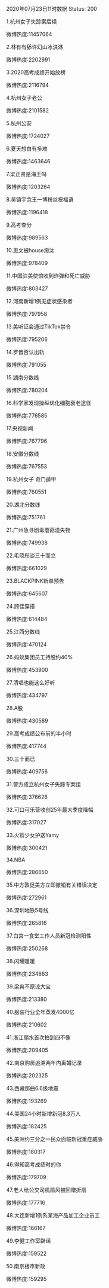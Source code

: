 2020年07月23日11时数据
Status: 200

1.杭州女子失踪案后续

微博热度:11457064

2.林有有舔许幻山冰淇淋

微博热度:2202991

3.2020高考成绩开始放榜

微博热度:2116794

4.杭州女子老公

微博热度:2101582

5.杭州公安

微博热度:1724027

6.夏天想白有多难

微博热度:1463646

7.梁正贤是海王吗

微博热度:1203264

8.吴镇宇念王一博粉丝祝福语

微博热度:1196418

9.高考查分

微博热度:989563

10.思文被house淘汰

微博热度:978409

11.中国驻美使馆收到炸弹和死亡威胁

微博热度:803427

12.河南新增1例无症状感染者

微博热度:797958

13.美听证会通过TikTok禁令

微博热度:795206

14.罗晋否认出轨

微博热度:791055

15.湖南分数线

微博热度:780204

16.科学家发现操纵优化细胞衰老途径

微博热度:776585

17.央视新闻

微博热度:767796

18.安徽分数线

微博热度:767553

19.杭州女子 奇门遁甲

微博热度:760551

20.湖北分数线

微博热度:751761

21.广州急寻剧毒蘑菇遗失物

微博热度:749938

22.毛晓彤谈三十而立

微博热度:661029

23.BLACKPINK新单预告

微博热度:645607

24.顾佳穿搭

微博热度:614484

25.江西分数线

微博热度:470124

26.蚂蚁集团员工持股约40%

微博热度:453900

27.清唱也能这么好听

微博热度:434797

28.A股

微博热度:430589

29.高考成绩公布前的半小时

微博热度:417744

30.三十而已

微博热度:409756

31.警方成立杭州女子失踪专案组

微博热度:376626

32.可口可乐营收创25年最大季度降幅

微博热度:317027

33.火箭少女护送Yamy

微博热度:300421

34.NBA

微博热度:286650

35.中方敦促美方立即撤销有关错误决定

微博热度:272961

36.深圳地铁5号线

微博热度:265816

37.白宫一食堂工作人员新冠检测阳性

微博热度:250268

38.闪耀暖暖

微博热度:234663

39.梁爽不原谅大宝

微博热度:213380

40.服装行业全年蒸发4000亿

微博热度:210602

41.浙江丽水首次拍到四不像

微博热度:209405

42.南京购房追溯两年内离婚记录

微博热度:202325

43.西藏那曲6.6级地震

微博热度:193269

44.美国24小时新增新冠8.3万人

微博热度:182425

45.美洲约三分之一民众面临新冠重症威胁

微博热度:180317

46.得知高考成绩时的你

微博热度:179709

47.老人给公交司机扇风被回赠折扇

微博热度:177716

48.大连新增1例系某海产品加工企业员工

微博热度:166167

49.李健工作室辟谣

微博热度:159522

50.南京楼市新政

微博热度:159295

